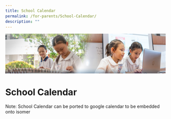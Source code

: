 ```yaml
---
title: School Calendar
permalink: /for-parents/School-Calendar/
description: ""
---
```

![](/images/ForParents.jpg)


School Calendar
===============

Note: School Calendar can be ported to google calendar to be embedded onto isomer
    
